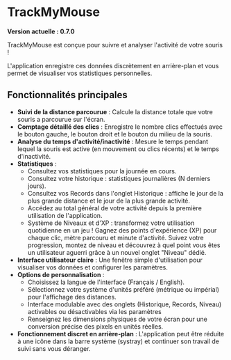 # TrackMyMouse

**Version actuelle : 0.7.0**

TrackMyMouse est conçue pour suivre et analyser l'activité de votre souris !

L'application enregistre ces données discrètement en arrière-plan et vous permet de visualiser vos statistiques personnelles.

## Fonctionnalités principales

* **Suivi de la distance parcourue** : Calcule la distance totale que votre souris a parcourue sur l'écran.
* **Comptage détaillé des clics** : Enregistre le nombre clics effectués avec le bouton gauche, le bouton droit et le bouton du milieu de la souris.
* **Analyse du temps d'activité/inactivité** : Mesure le temps pendant lequel la souris est active (en mouvement ou clics récents) et le temps d'inactivité.
* **Statistiques** :
    * Consultez vos statistiques pour la journée en cours.
    * Consultez votre historique : statistiques journalières (N derniers jours).
    * Consultez vos Records dans l'onglet Historique : affiche le jour de la plus grande distance et le jour de la plus grande activité.
    * Accédez au total général de votre activité depuis la première utilisation de l'application.
    * Système de Niveaux et d'XP : transformez votre utilisation quotidienne en un jeu ! Gagnez des points d'expérience (XP) pour chaque clic, mètre parcouru et minute d'activité. Suivez votre progression, montez de niveau et découvrez à quel point vous êtes un utilisateur aguerri grâce à un nouvel onglet "Niveau" dédié. 
* **Interface utilisateur claire** : Une fenêtre simple d'utilisation pour visualiser vos données et configurer les paramètres.
* **Options de personnalisation** :
    * Choisissez la langue de l'interface (Français / English).
    * Sélectionnez votre système d'unités préféré (métrique ou impérial) pour l'affichage des distances.
    * Interface modulable avec des onglets (Historique, Records, Niveau) activables ou désactivables via les paramètres
    * Renseignez les dimensions physiques de votre écran pour une conversion précise des pixels en unités réelles.
* **Fonctionnement discret en arrière-plan** : L'application peut être réduite à une icône dans la barre système (systray) et continuer son travail de suivi sans vous déranger.
